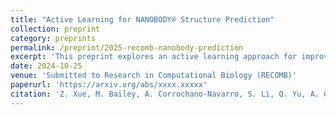 ```yaml
---
title: "Active Learning for NANOBODY® Structure Prediction"
collection: preprint
category: preprints
permalink: /preprint/2025-recomb-nanobody-prediction
excerpt: 'This preprint explores an active learning approach for improving NANOBODY® structure prediction using an ensemble of machine learning models.'
date: 2024-10-25
venue: 'Submitted to Research in Computational Biology (RECOMB)'
paperurl: 'https://arxiv.org/abs/xxxx.xxxxx'
citation: 'Z. Xue, M. Bailey, A. Corrochano-Navarro, S. Li, Q. Yu, A. Gupta, Z. Bar-Joseph, and S. Jager. (2025). &quot;Active Learning for NANOBODY® Structure Prediction.&quot; Submitted to <i>Research in Computational Biology (RECOMB)</i>.'
---
```

